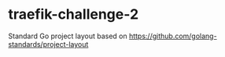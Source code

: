 # traefik-challenge-2

Standard Go project layout based on https://github.com/golang-standards/project-layout
